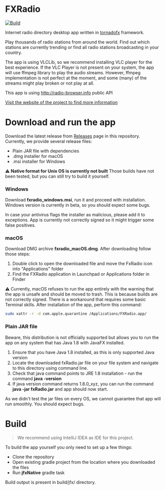 # FXRadio

[![Build](https://github.com/Joseph5610/fxradio-main/actions/workflows/main.yml/badge.svg?branch=master)](https://github.com/Joseph5610/fxradio-main/actions/workflows/main.yml)

Internet radio directory desktop app written in [tornadofx](https://tornadofx.io) framework.

Play thousands of radio stations from around the world. 
Find out which stations are currently trending or find all radio stations broadcasting in your country.

The app is using VLCLib, so we recommend installing VLC player for the best experience. If the VLC Player is not present on your system, the app will use ffmpeg library to play the audio streams. However, ffmpeg implementation is not perfect at the moment, and some (many) of the streams might play broken or not play at all.

This app is using http://radio-browser.info public API

[Visit the website of the project to find more information](https://hudacek.online/fxradio)

# Download and run the app

Download the latest release from [Releases](https://github.com/Joseph5610/fxradio-main/releases) page in this repository.
Currently, we provide several release files:
- Plain JAR file with dependencies
- .dmg installer for macOS
- .msi installer for Windows

:warning: **Native format for Unix OS is currently not built** 
Those builds have not been tested, but you can still try to build it yourself.

### Windows

Download **fxradio_windows.msi**, run it and proceed with installation. 
Windows version is currently in beta, so you should expect some bugs.

In case your antivirus flags the installer as malicious, please add it to exceptions. App is currently not correctly signed so it might trigger some false positives.

### macOS
Download DMG archive **fxradio_macOS.dmg**. After downloading follow those steps:
1. Double click to open the downloaded file and move the FxRadio icon into "Applications" folder
2. Find the FXRadio application in Launchpad or Applications folder in Finder

:warning: Currently, macOS refuses to run the app entirely with the warning that the app is unsafe and should be moved to trash. This is because builds are not correctly signed. 
There is a workaround that requires some basic Terminal skills. After installation of the app, perform this command:

```bash
sudo xattr -r -d com.apple.quarantine /Applications/FXRadio.app/
```

### Plain JAR file

Beware, this distribution is not officially supported but allows you to run the app on any system that has Java 1.8 with JavaFX installed.
1. Ensure that you have Java 1.8 installed, as this is only supported Java version
2. Locate the downloaded fxRadio.jar file on your file system and navigate to this directory using command line.
3. Check that java command points to JRE 1.8 installation - run the command  **java -version**
3. If java version command returns 1.8.0_xyz, you can run the command **java -jar fxRadio.jar** and app should now start. 

As we didn't test the jar files on every OS, we cannot guarantee that app will run smoothly. You should expect bugs.

# Build

> We recommend using IntelliJ IDEA as IDE for this project. 

To build the app yourself you only need to set up a few things:

- Clone the repository
- Open existing gradle project from the location where you downloaded the files 
- Run **jfxNative** gradle task

Build output is present in build/jfx/ directory. 

